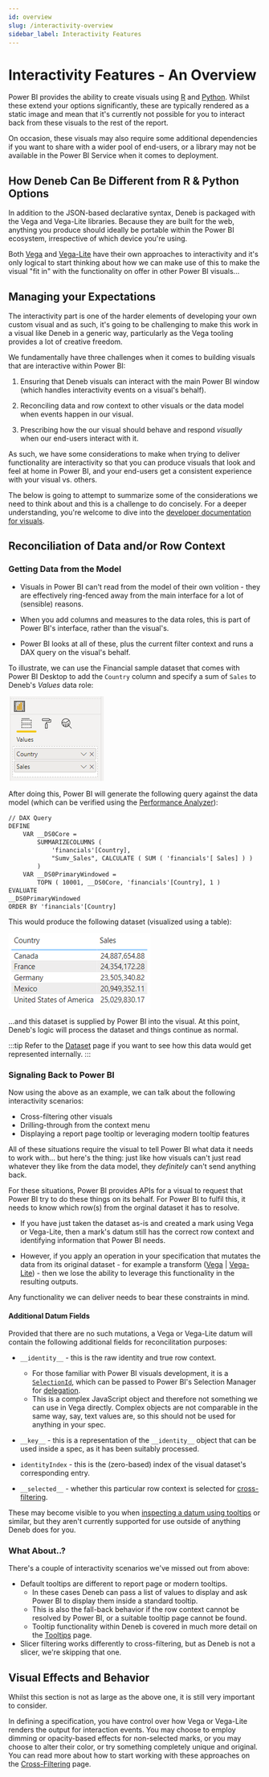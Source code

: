 ```yaml
---
id: overview
slug: /interactivity-overview
sidebar_label: Interactivity Features
---
```


# Interactivity Features - An Overview

Power BI provides the ability to create visuals using [R](https://docs.microsoft.com/en-us/power-bi/create-reports/desktop-r-visuals?WT.mc_id=DP-MVP-5003712) and [Python](https://docs.microsoft.com/en-us/power-bi/connect-data/desktop-python-visuals?WT.mc_id=DP-MVP-5003712). Whilst these extend your options significantly, these are typically rendered as a static image and mean that it's currently not possible for you to interact back from these visuals to the rest of the report.

On occasion, these visuals may also require some additional dependencies if you want to share with a wider pool of end-users, or a library may not be available in the Power BI Service when it comes to deployment.

## How Deneb Can Be Different from R & Python Options

In addition to the JSON-based declarative syntax, Deneb is packaged with the Vega and Vega-Lite libraries. Because they are built for the web, anything you produce should ideally be portable within the Power BI ecosystem, irrespective of which device you're using.

Both [Vega](https://vega.github.io/vega/docs/event-streams/) and [Vega-Lite](https://vega.github.io/vega-lite/docs/selection.html) have their own approaches to interactivity and it's only logical to start thinking about how we can make use of this to make the visual "fit in" with the functionality on offer in other Power BI visuals...

## Managing your Expectations

The interactivity part is one of the harder elements of developing your own custom visual and as such, it's going to be challenging to make this work in a visual like Deneb in a generic way, particularly as the Vega tooling provides a lot of creative freedom.

We fundamentally have three challenges when it comes to building visuals that are interactive within Power BI:

1. Ensuring that Deneb visuals can interact with the main Power BI window (which handles interactivity events on a visual's behalf).

2. Reconciling data and row context to other visuals or the data model when events happen in our visual.

3. Prescribing how the our visual should behave and respond _visually_ when our end-users interact with it.

As such, we have some considerations to make when trying to deliver functionality are interactivity so that you can produce visuals that look and feel at home in Power BI, and your end-users get a consistent experience with your visual vs. others.

The below is going to attempt to summarize some of the considerations we need to think about and this is a challenge to do concisely. For a deeper understanding, you're welcome to dive into the [developer documentation for visuals](https://docs.microsoft.com/en-us/power-bi/developer/visuals?WT.mc_id=DP-MVP-5003712).

## Reconciliation of Data and/or Row Context

### Getting Data from the Model

- Visuals in Power BI can't read from the model of their own volition - they are effectively ring-fenced away from the main interface for a lot of (sensible) reasons.

- When you add columns and measures to the data roles, this is part of Power BI's interface, rather than the visual's.

- Power BI looks at all of these, plus the current filter context and runs a DAX query on the visual's behalf.

To illustrate, we can use the Financial sample dataset that comes with Power BI Desktop to add the `Country` column and specify a sum of `Sales` to Deneb's _Values_ data role:

![simple-column-and-measure-roles.png](./img/simple-column-and-measure-roles.png "Adding a column and an implicit measure to the data roles.")

After doing this, Power BI will generate the following query against the data model (which can be verified using the [Performance Analyzer](https://docs.microsoft.com/en-us/power-bi/create-reports/desktop-performance-analyzer?WT.mc_id=DP-MVP-5003712)):

```dax
// DAX Query
DEFINE
    VAR __DS0Core =
        SUMMARIZECOLUMNS (
            'financials'[Country],
            "Sumv_Sales", CALCULATE ( SUM ( 'financials'[ Sales] ) )
        )
    VAR __DS0PrimaryWindowed =
        TOPN ( 10001, __DS0Core, 'financials'[Country], 1 )
EVALUATE
__DS0PrimaryWindowed
ORDER BY 'financials'[Country]
```

This would produce the following dataset (visualized using a table):

![simple-column-and-measure-result.png](./img/simple-column-and-measure-result.png "Results of a simple DAX query (using a table visual).")

...and this dataset is supplied by Power BI into the visual. At this point, Deneb's logic will process the dataset and things continue as normal.

:::tip
Refer to the [Dataset](/dataset#grain--row-context) page if you want to see how this data would get represented internally.
:::

### Signaling Back to Power BI

Now using the above as an example, we can talk about the following interactivity scenarios:

- Cross-filtering other visuals
- Drilling-through from the context menu
- Displaying a report page tooltip or leveraging modern tooltip features

All of these situations require the visual to tell Power BI what data it needs to work with... but here's the thing: just like how visuals can't just read whatever they like from the data model, they _definitely_ can't send anything back.

For these situations, Power BI provides APIs for a visual to request that Power BI try to do these things on its behalf. For Power BI to fulfil this, it needs to know which row(s) from the orginal dataset it has to resolve.

- If you have just taken the dataset as-is and created a mark using Vega or Vega-Lite, then a mark's datum still has the correct row context and identifying information that Power BI needs.

- However, if you apply an operation in your specification that mutates the data from its original dataset - for example a transform ([Vega](https://vega.github.io/vega/docs/transforms/) | [Vega-Lite](https://vega.github.io/vega-lite/docs/transform.html)) - then we lose the ability to leverage this functionality in the resulting outputs.

Any functionality we can deliver needs to bear these constraints in mind.

#### Additional Datum Fields

Provided that there are no such mutations, a Vega or Vega-Lite datum will contain the following additional fields for reconcilitation purposes:

- `__identity__` - this is the raw identity and true row context.

  - For those familiar with Power BI visuals development, it is a [`SelectionId`](https://docs.microsoft.com/en-us/power-bi/developer/visuals/selection-api), which can be passed to Power BI's Selection Manager for [delegation](#signaling-back-to-power-bi).
  - This is a complex JavaScript object and therefore not something we can use in Vega directly. Complex objects are not comparable in the same way, say, text values are, so this should not be used for anything in your spec.

- `__key__` - this is a representation of the `__identity__` object that can be used inside a spec, as it has been suitably processed.
- `identityIndex` - this is the (zero-based) index of the visual dataset's corresponding entry.
- `__selected__` - whether this particular row context is selected for [cross-filtering](interactivity-selection).

These may become visible to you when [inspecting a datum using tooltips](interactivity-tooltips#debugging-with-tooltips) or similar, but they aren't currently supported for use outside of anything Deneb does for you.

### What About..?

There's a couple of interactivity scenarios we've missed out from above:

- Default tooltips are different to report page or modern tooltips.
  - In these cases Deneb can pass a list of values to display and ask Power BI to display them inside a standard tooltip.
  - This is also the fall-back behavior if the row context cannot be resolved by Power BI, or a suitable tooltip page cannot be found.
  - Tooltip functionality within Deneb is covered in much more detail on the [Tooltips](interactivity-tooltips) page.
- Slicer filtering works differently to cross-filtering, but as Deneb is not a slicer, we're skipping that one.

## Visual Effects and Behavior

Whilst this section is not as large as the above one, it is still very important to consider.

In defining a specification, you have control over how Vega or Vega-Lite renders the output for interaction events. You may choose to employ dimming or opacity-based effects for non-selected marks, or you may choose to alter their color, or try something completely unique and original. You can read more about how to start working with these approaches on the [Cross-Filtering](interactivity-selection) page.
